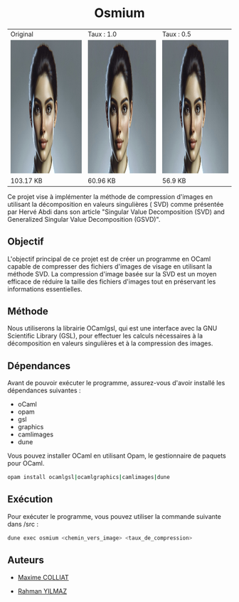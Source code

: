 <h1 align="center">Osmium</h1>

<div align="center">
<table>
  <tr>
    <td>
        Original
    </td>
    <td>
        Taux : 1.0
    </td>
    <td>
        Taux : 0.5
    </td>
    </tr>
  <tr>
    <td>
       <img src="https://github.com/Maxime-Cllt/Osmium/blob/main/documentation/images/ia1200x800.jpeg" width="300" height="300" alt="Image original">
    </td>
    <td>
       <img src="https://github.com/Maxime-Cllt/Osmium/blob/main/documentation/compresse/osmium_ia1200x800_%5Bpsnr%3D51.37%2Ctx%3D1.00%5D.jpeg" width="300" height="300" alt="Image compressé">
    </td>
 <td>
       <img src="https://github.com/Maxime-Cllt/Osmium/blob/main/documentation/compresse/osmium_ia1200x800_%5Bpsnr%3D51.14%2Ctx%3D0.50%5D.jpeg" width="300" height="300" alt="Image compressé">
    </td>
    </tr>
    <tr>
    <td>
        103.17 KB
    </td>
    <td>
        60.96 KB
    </td>
    <td>
        56.9 KB
    </td>
    </tr>
</table>
</div>

Ce projet vise à implémenter la méthode de compression d'images en utilisant la décomposition en valeurs singulières (
SVD) comme présentée par Hervé Abdi dans son article "Singular Value Decomposition (SVD) and Generalized Singular Value
Decomposition (GSVD)".

## Objectif

L'objectif principal de ce projet est de créer un programme en OCaml capable de compresser des fichiers d'images de
visage en utilisant la méthode SVD. La compression d'image basée sur la SVD est un moyen efficace de réduire la taille
des fichiers d'images tout en préservant les informations essentielles.

## Méthode

Nous utiliserons la librairie OCamlgsl, qui est une interface avec la GNU Scientific Library (GSL), pour effectuer les
calculs nécessaires à la décomposition en valeurs singulières et à la compression des images.

## Dépendances

Avant de pouvoir exécuter le programme, assurez-vous d'avoir installé les dépendances suivantes :

- oCaml
- opam
- gsl
- graphics
- camlimages
- dune

Vous pouvez installer OCaml en utilisant Opam, le gestionnaire de paquets pour OCaml.

```bash
opam install ocamlgsl|ocamlgraphics|camlimages|dune
```

## Exécution

Pour exécuter le programme, vous pouvez utiliser la commande suivante dans /src :

```bash
dune exec osmium <chemin_vers_image> <taux_de_compression>
```

## Auteurs

<ul>
      <li>
        <a
          href="https://github.com/Maxime-Cllt"
        >
          <p>Maxime COLLIAT</p>
        </a>
      </li>
      <li>
        <a
          href="https://github.com/Sudo-Rahman"
        >
          <p>Rahman YILMAZ</p>
        </a>
      </li>
</ul>
